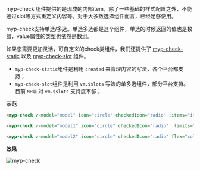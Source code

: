 
myp-check 组件提供的是现成的内部item，除了一些基础的样式配置之外，不能通过slot等方式重定义内容等。对于大多数选择组件而言，已经足够使用。

myp-check支持单选/多选。单选多选都是这个组件，单选的时候返回的值也是数组，value属性的类型也依然是数组。

如果您需要更加灵活，可自定义的check类组件，我们还提供了 [myp-check-static](/doc/guide/myp-check-static.html) 以及 [myp-check-slot](/doc/guide/myp-check-slot.html) 组件。

- `myp-check-static`组件是利用 `created` 来管理内容的写法，各个平台都支持；
- `myp-check-slot`组件是利用 `vm.$slots` 写法的单多选组件，部分平台支持。目前 `MP端` 对 `vm.$slots` 支持度不够；

**示范**

```html
<myp-check v-model="model" icon="circle" checkedIcon="radio" :items="items1" direction="right" :isBetween="true" itemBoxStyle="background-color:#F5F7F9;padding-left:32rpx;padding-right:32rpx;" boxStyle="border-radius:16rpx;overflow:hidden;"></myp-check>

<myp-check v-model="model1" icon="circle" checkedIcon="radio" :limits="3" :items="items1" direction="right" :isBetween="true" itemBoxStyle="border-bottom-width:1px;border-bottom-color:#F5F7F9;" @overed="toOveredHint"></myp-check>

<myp-check v-model="model2" icon="circle" checkedIcon="radio" flex="column" :limits="2" :items="items2" textLabel="title" valueLabel="value" disabledLabel="disabled" itemSpace="16rpx"></myp-check>
```

**效果**

![myp-check](/images/doc/check.jpeg)

